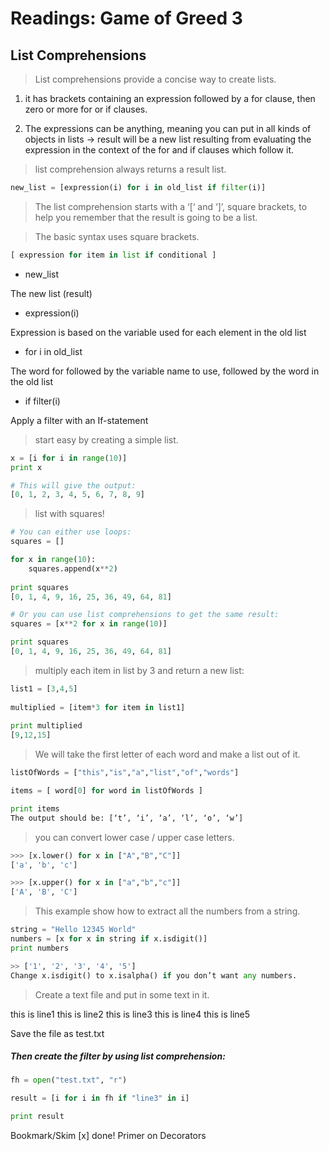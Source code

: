 # Readings: Game of Greed 3

## List Comprehensions

> List comprehensions provide a concise way to create lists.

1. it has brackets containing an expression followed by a for clause, then
zero or more for or if clauses.

2. The expressions can be anything, meaning you can
put in all kinds of objects in lists -> result will be a new list resulting from evaluating the expression in the
context of the for and if clauses which follow it.

>  list comprehension always returns a result list.

``` python
new_list = [expression(i) for i in old_list if filter(i)]
```
> The list comprehension starts with a ‘[‘ and ‘]’, square brackets, to help you remember that the
result is going to be a list.

> The basic syntax uses square brackets.

``` python
[ expression for item in list if conditional ]
```

* new_list

The new list (result)

* expression(i)

Expression is based on the variable used for each element in the old list

* for i in old_list

The word for followed by the variable name to use, followed by the word in the
old list

* if filter(i)

Apply a filter with an If-statement

> start easy by creating a simple list.

``` python
x = [i for i in range(10)]
print x

# This will give the output:
[0, 1, 2, 3, 4, 5, 6, 7, 8, 9]
```

> list with squares!

``` python
# You can either use loops:
squares = []

for x in range(10):
    squares.append(x**2)
 
print squares
[0, 1, 4, 9, 16, 25, 36, 49, 64, 81]

# Or you can use list comprehensions to get the same result:
squares = [x**2 for x in range(10)]

print squares
[0, 1, 4, 9, 16, 25, 36, 49, 64, 81]
```

> multiply each item in list by 3 and return a new list:

``` python
list1 = [3,4,5]
 
multiplied = [item*3 for item in list1] 
 
print multiplied 
[9,12,15]
```

> We will take the first letter of each word and make a list out of it.

``` python
listOfWords = ["this","is","a","list","of","words"]

items = [ word[0] for word in listOfWords ]

print items
The output should be: [‘t’, ‘i’, ‘a’, ‘l’, ‘o’, ‘w’]
```

> you can convert lower case / upper case letters.

``` python
>>> [x.lower() for x in ["A","B","C"]]
['a', 'b', 'c']

>>> [x.upper() for x in ["a","b","c"]]
['A', 'B', 'C']
```

> This example show how to extract all the numbers from a string.

```python
string = "Hello 12345 World"
numbers = [x for x in string if x.isdigit()]
print numbers

>> ['1', '2', '3', '4', '5']
Change x.isdigit() to x.isalpha() if you don’t want any numbers.
```

> Create a text file and put in some text in it.

this is line1
this is line2
this is line3
this is line4
this is line5

Save the file as test.txt

##### Then create the filter by using list comprehension:

``` python
fh = open("test.txt", "r")

result = [i for i in fh if "line3" in i]

print result
```

Bookmark/Skim
[x] done! Primer on Decorators
